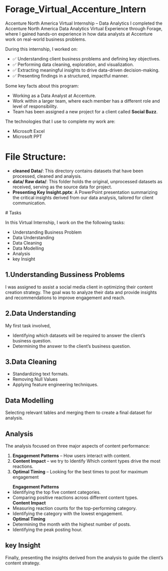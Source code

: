 # Forage_Virtual_Accenture_Intern

Accenture North America Virtual Internship – Data Analytics
I completed the Accenture North America Data Analytics Virtual Experience through Forage, where I gained hands-on experience in how data analysts at Accenture work on real-world business problems.

During this internship, I worked on:
<ul>
<li>✅ Understanding client business problems and defining key objectives.</li>
<li>✅ Performing data cleaning, exploration, and visualization.</li>
<li>✅ Extracting meaningful insights to drive data-driven decision-making.</li>
<li>✅ Presenting findings in a structured, impactful manner.</li>
</ul>

Some key facts about this program:
<ul>
<li>Working as a Data Analyst at Accenture.</li>
<li>Work within a larger team, where each member has a different role and level of responsibility.</li>
<li>Team has been assigned a new project for a client called <b>Social Buzz</b>.</li>
</ul>

The technologies that I use to complete my work are:
<ul>
  <li>Microsoft Excel</li>
  <li>Microsoft PPT</li>
</ul>

# File Structure: 
<ul>
  <li><b>cleaned Data/</b>: This directory contains datasets that have been processed, cleaned and analysis.</li>
  <li><b>data/ Raw data/</b>: This folder holds the original, unprocessed datasets as received, serving as the source data for  project.</li>
  <li><b>Presenting Key Insight.pptx</b>: A PowerPoint presentation summarizing the critical insights derived from our data analysis, tailored for client communication.</li>
</ul>
# Tasks

In this Virtual Internship, I work on the the following tasks: 

<ul>
  <li>Understanding Business Problem</li>
  <li>Data Understanding</li>
  <li>Data Cleaning</li>
  <li>Data Modelling</li>
  <li>Analysis</li>
  <li>key Insight</li>
</ul>

## 1.Understanding Bussiness Problems

I was assigned to assist a social media client in optimizing their content creation strategy. The goal was to analyze their data and provide insights and recommendations to improve engagement and reach.

## 2.Data Understanding

My first task involved,
<ul>
  <li>Identifying which datasets will be required to answer the client’s business question.</li>
  <li>Determining the answer to the client’s business question.</li>
</ul>

## 3.Data Cleaning
<ul>
  <li>Standardizing text formats.</li>
  <li>Removing Null Values</li>
  <li>Applying feature engineering techniques.</li>
</ul>

## Data Modelling

Selecting relevant tables and merging them to create a final dataset for analysis.

## Analysis
The analysis focused on three major aspects of content performance:
<ol>
<li><b>Engagement Patterns</b> – How users interact with content.</li>
<li><b>Content Impact</b> – we try to Identify Which content types drive the most reactions.</li>
<li><b>Optimal Timing</b> – Looking for the best times to post for maximum engagement</li>
</ol>

<ul>
<b>Engagement Patterns</b>
  <li>Identifying the top five content categories.</li>
  <li>Comparing positive reactions across different content types.</li>
<b>Content Impact</b>
  <li>Measuring reaction counts for the top-performing category.</li>
  <li>Identifying the category with the lowest engagement.</li>
<b>Optimal Timing</b>
  <li>Determining the month with the highest number of posts.</li>
  <li>Identifying the peak posting hour.</li>
</ul>

## key Insight 

Finally, presenting the insights derived from the analysis to guide the client’s content strategy.
